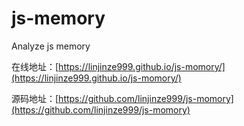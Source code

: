 # js-memory
Analyze js memory

在线地址：[https://linjinze999.github.io/js-momory/](https://linjinze999.github.io/js-momory/)

源码地址：[https://github.com/linjinze999/js-momory](https://github.com/linjinze999/js-momory)

